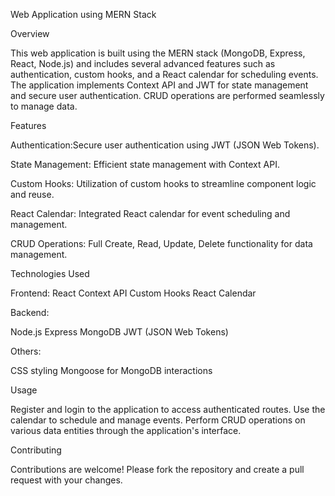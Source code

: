 Web Application using MERN Stack


Overview

This web application is built using the MERN stack (MongoDB, Express, React, Node.js) and includes several advanced features such as authentication, custom hooks, and a React calendar for scheduling events. The application implements Context API and JWT for state management and secure user authentication. CRUD operations are performed seamlessly to manage data.


Features

Authentication:Secure user authentication using JWT (JSON Web Tokens).

State Management: Efficient state management with Context API.

Custom Hooks: Utilization of custom hooks to streamline component logic and reuse.

React Calendar: Integrated React calendar for event scheduling and management.

CRUD Operations: Full Create, Read, Update, Delete functionality for data management.


Technologies Used

Frontend:
React
Context API
Custom Hooks
React Calendar

Backend:

Node.js
Express
MongoDB
JWT (JSON Web Tokens)

Others:

CSS styling
Mongoose for MongoDB interactions


Usage

Register and login to the application to access authenticated routes.
Use the calendar to schedule and manage events.
Perform CRUD operations on various data entities through the application's interface.

Contributing

Contributions are welcome! Please fork the repository and create a pull request with your changes.
